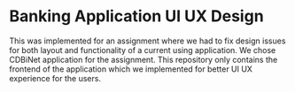 # Banking Application UI UX Design

This was implemented for an assignment where we had to fix design issues for both layout and functionality of a current using application. We chose CDBiNet application for the assignment. This repository only contains the frontend of the application which we implemented for better UI UX experience for the users.

